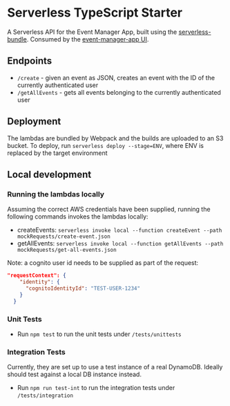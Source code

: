 # Serverless TypeScript Starter

A Serverless API for the Event Manager App, built using the [serverless-bundle](https://github.com/AnomalyInnovations/serverless-bundle).
Consumed by the [event-manager-app UI](https://github.com/todor-ilivanov/event-manager-app).

## Endpoints

* `/create` - given an event as JSON, creates an event with the ID of the currently authenticated user
* `/getAllEvents` - gets all events belonging to the currently authenticated user

## Deployment
The lambdas are bundled by Webpack and the builds are uploaded to an S3 bucket. 
To deploy, run `serverless deploy --stage=ENV`, where ENV is replaced by the target environment

## Local development

### Running the lambdas locally
Assuming the correct AWS credentials have been supplied, running the following commands invokes the lambdas locally:

* createEvents: `serverless invoke local --function createEvent --path mockRequests/create-event.json`
* getAllEvents: `serverless invoke local --function getAllEvents --path mockRequests/get-all-events.json`

Note: a cognito user id needs to be supplied as part of the request:
```json
"requestContext": {
    "identity": {
      "cognitoIdentityId": "TEST-USER-1234"
    }
  }
 ```

### Unit Tests

* Run `npm test` to run the unit tests under `/tests/unittests`

### Integration Tests
Currently, they are set up to use a test instance of a real DynamoDB. Ideally should test against a local DB instance instead.
* Run `npm run test-int` to run the integration tests under `/tests/integration`